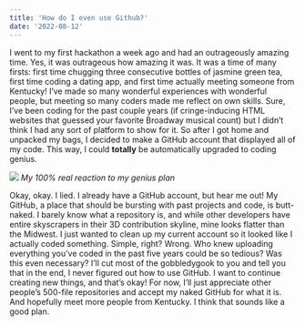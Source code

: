 ```yaml
---
title: 'How do I even use Github?'
date: '2022-08-12'
---
```


I went to my first hackathon a week ago and had an outrageously amazing time. Yes, it was outrageous how amazing it was. It was a time of many firsts: first time chugging three consecutive bottles of jasmine green tea, first time coding a dating app, and first time actually meeting someone from Kentucky! I’ve made so many wonderful experiences with wonderful people, but meeting so many coders made me reflect on own skills. Sure, I’ve been coding for the past couple years (if cringe-inducing HTML websites that guessed your favorite Broadway musical count) but I didn’t think I had any sort of platform to show for it. So after I got home and unpacked my bags, I decided to make a GitHub account that displayed all of my code. This way, I could **totally** be automatically upgraded to coding genius.


![](../../../public/images/profile.png)
*My 100% real reaction to my genius plan*

Okay, okay. I lied. I already have a GitHub account, but hear me out! My GitHub, a place that should be bursting with past projects and code, is butt-naked. I barely know what a repository is, and while other developers have entire skyscrapers in their 3D contribution skyline, mine looks flatter than the Midwest. I just wanted to clean up my current account so it looked like I actually coded something. Simple, right? Wrong. Who knew uploading everything you’ve coded in the past five years could be so tedious? Was this even necessary?
I’ll cut most of the gobbledygook to you and tell you that in the end, I never figured out how to use GitHub. I want to continue creating new things, and that’s okay! For now, I’ll just appreciate other people’s 500-file repositories and accept my naked GitHub for what it is. And hopefully meet more people from Kentucky.
I think that sounds like a good plan.

